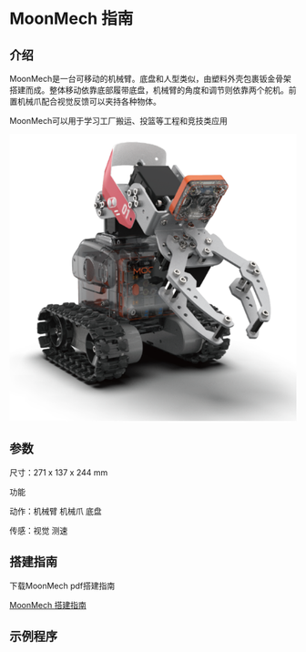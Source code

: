 # MoonMech 指南

## 介绍

MoonMech是一台可移动的机械臂。底盘和人型类似，由塑料外壳包裹钣金骨架搭建而成。整体移动依靠底部履带底盘，机械臂的角度和调节则依靠两个舵机。前置机械爪配合视觉反馈可以夹持各种物体。

MoonMech可以用于学习工厂搬运、投篮等工程和竞技类应用

![](./images/render_MoonMech.png)

## 参数

尺寸：271 x 137 x 244 mm

功能

动作：机械臂 机械爪 底盘

传感：视觉 测速

## 搭建指南

下载MoonMech pdf搭建指南

[MoonMech 搭建指南](https://github.com/mu-opensource/Morpx-docs/raw/master/MoonBot/MoonBot_Structure/docs/MoonMech_Manual_20190729.pdf)

## 示例程序
